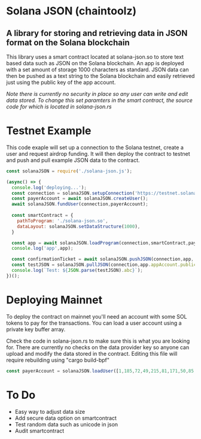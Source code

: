 # Solana JSON (chaintoolz)

## A library for storing and retrieving data in JSON format on the Solana blockchain

This library uses a smart contract located at solana-json.so to store text based data such as JSON on the Solana blockchain. An app is deployed with a set amount of storage 1000 characters as standard. JSON data can then be pushed as a text string to the Solana blockchain and easily retrieved just using the public key of the app account.

*Note there is currently no security in place so any user can write and edit data stored. To change this set paramters in the smart contract, the source code for which is located in solana-json.rs*

# Testnet Example
This code exaple will set up a connection to the Solana testnet, create a user and request airdrop funding. It will then deploy the contract to testnet and push and pull example JSON data to the contract.
```javascript
const solanaJSON = require('./solana-json.js');

(async() => {
  console.log('deploying...');
  const connection = solanaJSON.setupConnection('https://testnet.solana.com');
  const payerAccount = await solanaJSON.createUser();
  await solanaJSON.fundUser(connection,payerAccount);
  
  const smartContract = {
    pathToProgram: './solana-json.so',
    dataLayout: solanaJSON.setDataStructure(1000),
  }

  const app = await solanaJSON.loadProgram(connection,smartContract,payerAccount);
  console.log('app',app);

  const confirmationTicket = await solanaJSON.pushJSON(connection,app,'{"abc":123}');
  const testJSON = solanaJSON.pullJSON(connection,app.appAccount.publicKey);
  console.log(`Test: ${JSON.parse(testJSON).abc}`);
})();
```

# Deploying Mainnet

To deploy the contract on mainnet you'll need an account with some SOL tokens to pay for the transactions. You can load a user account using a private key buffer array.

Check the code in solana-json.rs to make sure this is what you are looking for. There are currently no checks on the data provider key so anyone can upload and modify the data stored in the contract. Editing this file will require rebuilding using "cargo build-bpf"
```javascript
const payerAccount = solanaJSON.loadUser([1,185,72,49,215,81,171,50,85,54,122,53,24,248,3,221,42,85,82,43,128,80,215,127,68,99,172,141,116,237,232,85,185,31,141,73,173,222,173,174,4,212,0,104,157,80,63,147,21,81,140,201,113,76,156,161,154,92,70,67,163,52,219,72]);
```




# To Do
- Easy way to adjust data size
- Add secure data option on smartcontract
- Test random data such as unicode in json
- Audit smartcontract
